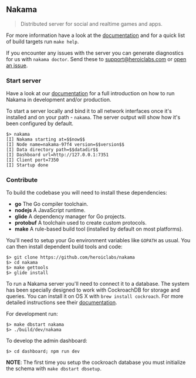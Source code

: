 ## Nakama

> Distributed server for social and realtime games and apps.

For more information have a look at the [documentation](https://heroiclabs.com/docs/) and for a quick list of build targets run `make help`.

If you encounter any issues with the server you can generate diagnostics for us with `nakama doctor`. Send these to support@heroiclabs.com or [open an issue](https://github.com/heroiclabs/nakama/issues).

### Start server

Have a look at our [documentation](https://heroiclabs.com/docs/start-server/) for a full introduction on how to run Nakama in development and/or production.

To start a server locally and bind it to all network interfaces once it's installed and on your path - `nakama`. The server output will show how it's been configured by default.

```
$> nakama
[I] Nakama starting at=$$now$$
[I] Node name=nakama-97f4 version=$$version$$
[I] Data directory path=$$datadir$$
[I] Dashboard url=http://127.0.0.1:7351
[I] Client port=7350
[I] Startup done
```

### Contribute

To build the codebase you will need to install these dependencies:

* __go__ The Go compiler toolchain.
* __nodejs__ A JavaScript runtime.
* __glide__ A dependency manager for Go projects.
* __protobuf__ A toolchain used to create custom protocols.
* __make__ A rule-based build tool (installed by default on most platforms).

You'll need to setup your Go environment variables like `GOPATH` as usual. You can then install dependent build tools and code:

```
$> git clone https://github.com/heroiclabs/nakama
$> cd nakama
$> make gettools
$> glide install
```

To run a Nakama server you'll need to connect it to a database. The system has been specially designed to work with CockroachDB for storage and queries. You can install it on OS X with `brew install cockroach`. For more detailed instructions see their [documentation](https://www.cockroachlabs.com/docs/install-cockroachdb.html).

For development run:

```
$> make dbstart nakama
$> ./build/dev/nakama
```

To develop the admin dashboard:
```
$> cd dashboard; npm run dev
```

__NOTE__: The first time you setup the cockroach database you must initialize the schema with `make dbstart dbsetup`.
